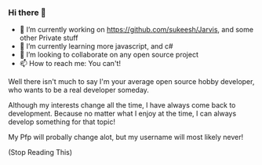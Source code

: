 ### Hi there 👋

- 🔭 I’m currently working on https://github.com/sukeesh/Jarvis, and some other Private stuff
- 🌱 I’m currently learning more javascript, and c#
- 👯 I’m looking to collaborate on any open source project
- 📫 How to reach me: You can't!

Well there isn't much to say I'm your average open source hobby developer, who wants to be a real developer someday.

Although my interests change all the time, I have always come back to development. Because no matter what I enjoy at the time, I can always develop something for that topic!

My Pfp will probally change alot, but my username will most likely never!

(Stop Reading This)
